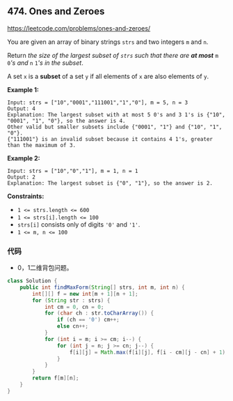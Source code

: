 ## 474. Ones and Zeroes

https://leetcode.com/problems/ones-and-zeroes/

You are given an array of binary strings `strs` and two integers `m` and `n`.

Return *the size of the largest subset of `strs` such that there are **at most*** `m` `0`*'s and* `n` `1`*'s in the subset*.

A set `x` is a **subset** of a set `y` if all elements of `x` are also elements of `y`.

 

**Example 1:**

```
Input: strs = ["10","0001","111001","1","0"], m = 5, n = 3
Output: 4
Explanation: The largest subset with at most 5 0's and 3 1's is {"10", "0001", "1", "0"}, so the answer is 4.
Other valid but smaller subsets include {"0001", "1"} and {"10", "1", "0"}.
{"111001"} is an invalid subset because it contains 4 1's, greater than the maximum of 3.
```

**Example 2:**

```
Input: strs = ["10","0","1"], m = 1, n = 1
Output: 2
Explanation: The largest subset is {"0", "1"}, so the answer is 2.
```

 

**Constraints:**

- `1 <= strs.length <= 600`
- `1 <= strs[i].length <= 100`
- `strs[i]` consists only of digits `'0'` and `'1'`.
- `1 <= m, n <= 100`



### 代码

- 0，1二维背包问题。

```java
class Solution {
    public int findMaxForm(String[] strs, int m, int n) {
        int[][] f = new int[m + 1][n + 1];
        for (String str : strs) {
            int cm = 0, cn = 0;          
            for (char ch : str.toCharArray()) {
                if (ch == '0') cm++;
                else cn++;
            }
            for (int i = m; i >= cm; i--) {
                for (int j = n; j >= cn; j--) {
                    f[i][j] = Math.max(f[i][j], f[i - cm][j - cn] + 1);
                }
            }
        }
        return f[m][n];
    }
}
```

